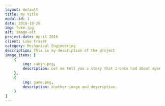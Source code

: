```yaml
---
layout: default
title: my title
modal-id: 1
date: 2016-10-26
img: luke.jpg
alt: image-alt
project-date: April 2016
client: Luke Fraser
category: Mechanical Engineering
description: This is my description of the project
image_items: [ 
    {
        img: cabin.png,
        description: Let me tell you a story that I once had about myself.
    },
    {
        img: game.png,
        description: another image and description.
    }
]
---
```

